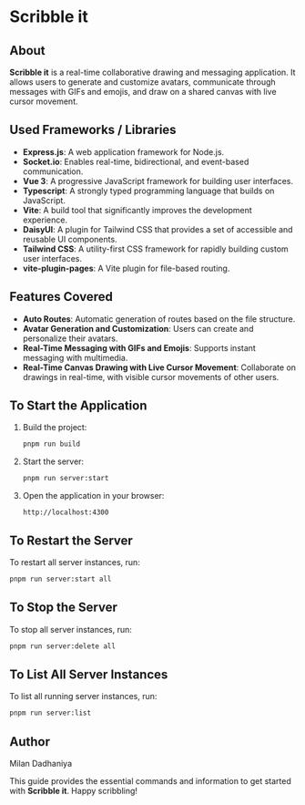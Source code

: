 # Scribble it

## About
**Scribble it** is a real-time collaborative drawing and messaging application. It allows users to generate and customize avatars, communicate through messages with GIFs and emojis, and draw on a shared canvas with live cursor movement. 

## Used Frameworks / Libraries
- **Express.js**: A web application framework for Node.js.
- **Socket.io**: Enables real-time, bidirectional, and event-based communication.
- **Vue 3**: A progressive JavaScript framework for building user interfaces.
- **Typescript**: A strongly typed programming language that builds on JavaScript.
- **Vite**: A build tool that significantly improves the development experience.
- **DaisyUI**: A plugin for Tailwind CSS that provides a set of accessible and reusable UI components.
- **Tailwind CSS**: A utility-first CSS framework for rapidly building custom user interfaces.
- **vite-plugin-pages**: A Vite plugin for file-based routing.

## Features Covered
- **Auto Routes**: Automatic generation of routes based on the file structure.
- **Avatar Generation and Customization**: Users can create and personalize their avatars.
- **Real-Time Messaging with GIFs and Emojis**: Supports instant messaging with multimedia.
- **Real-Time Canvas Drawing with Live Cursor Movement**: Collaborate on drawings in real-time, with visible cursor movements of other users.

## To Start the Application
1. Build the project:
   ```sh
   pnpm run build
   ```
2. Start the server:
   ```sh
   pnpm run server:start
   ```
3. Open the application in your browser:
   ```
   http://localhost:4300
   ```

## To Restart the Server
To restart all server instances, run:
```sh
pnpm run server:start all
```

## To Stop the Server
To stop all server instances, run:
```sh
pnpm run server:delete all
```

## To List All Server Instances
To list all running server instances, run:
```sh
pnpm run server:list
```

## Author
Milan Dadhaniya

This guide provides the essential commands and information to get started with **Scribble it**. Happy scribbling!